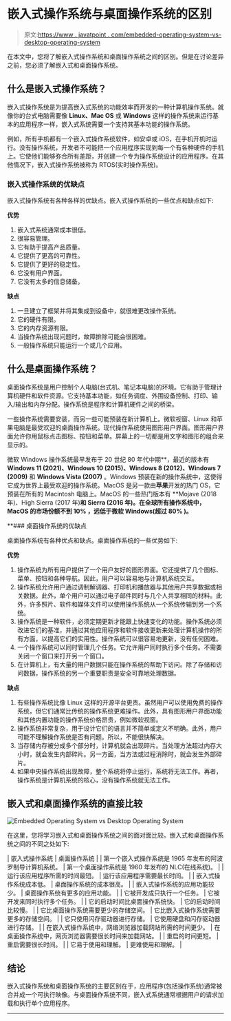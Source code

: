 # 嵌入式操作系统与桌面操作系统的区别

> 原文:[https://www . javatpoint . com/embedded-operating-system-vs-desktop-operating-system](https://www.javatpoint.com/embedded-operating-system-vs-desktop-operating-system)

在本文中，您将了解嵌入式操作系统和桌面操作系统之间的区别。但是在讨论差异之前，您必须了解嵌入式和桌面操作系统。

## 什么是嵌入式操作系统？

嵌入式操作系统是为提高嵌入式系统的功能效率而开发的一种计算机操作系统。就像你的台式电脑需要像 **Linux、Mac OS** 或 **Windows** 这样的操作系统来运行基本的应用程序一样，嵌入式系统需要一个支持其基本功能的操作系统。

例如，所有手机都有一个嵌入式操作系统软件，如安卓或 iOS，在手机开机时运行。没有操作系统，开发者不可能把一个应用程序实现到每一个有各种硬件的手机上。它使他们能够弥合所有差距，并创建一个专为操作系统设计的应用程序。在其他情况下，嵌入式操作系统被称为 RTOS(实时操作系统)。

### 嵌入式操作系统的优缺点

嵌入式操作系统有各种各样的优缺点。嵌入式操作系统的一些优点和缺点如下:

**优势**

1.  嵌入式系统通常成本很低。
2.  很容易管理。
3.  它有助于提高产品质量。
4.  它提供了更高的可靠性。
5.  它提供了更好的稳定性。
6.  它没有用户界面。
7.  它没有太多的信息储备。

**缺点**

1.  一旦建立了框架并将其集成到设备中，就很难更改操作系统。
2.  它的硬件有限。
3.  它的内存资源有限。
4.  当操作系统出现问题时，故障排除可能会很困难。
5.  一般操作系统只能运行一个或几个应用。

## 什么是桌面操作系统？

桌面操作系统是用户控制个人电脑(台式机、笔记本电脑)的环境。它有助于管理计算机硬件和软件资源。它支持基本功能，如任务调度、外围设备控制、打印、输入/输出和内存分配。操作系统是程序和计算机硬件之间的桥梁。

一些操作系统需要安装，而另一些可能预装在新计算机上。微软视窗、Linux 和苹果电脑是最受欢迎的桌面操作系统。现代操作系统使用图形用户界面。图形用户界面允许你用鼠标点击图标、按钮和菜单。屏幕上的一切都是用文字和图形的组合来显示的。

微软 Windows 操作系统最早发布于 20 世纪 80 年代中期**，最近的版本有 **Windows 11 (2021)、Windows 10 (2015)、Windows 8 (2012)、Windows 7 (2009)** 和 **Windows Vista (2007)** 。Windows 预装在新的操作系统中，这使得它成为世界上最受欢迎的操作系统。MacOS 是另一款由**苹果**开发的热门 OS，它预装在所有的 Macintosh 电脑上。MacOS 的一些热门版本有 **Mojave (2018 年)、High Sierra (2017 年)**和 **Sierra (2016 年)**。在全球所有操作系统中，MacOS 的市场份额不到 **10%** ，远低于微软 Windows(超过 **80%** )。**

 **### 桌面操作系统的优缺点

桌面操作系统有各种优点和缺点。桌面操作系统的一些优势如下:

**优势**

1.  操作系统为所有用户提供了一个用户友好的图形界面。它还提供了几个图标、菜单、按钮和各种导航。因此，用户可以容易地与计算机系统交互。
2.  操作系统允许用户通过调制解调器、打印机和播放器与其他用户共享数据或相关数据。此外，单个用户可以通过电子邮件同时与几个人共享相同的材料。此外，许多照片、软件和媒体文件可以使用操作系统从一个系统传输到另一个系统。
3.  操作系统是一种软件，必须定期更新才能跟上快速变化的功能。操作系统必须改进它们的基准，并通过其他应用程序和软件接收更新来处理计算机操作的所有方面，以提高它们的实用性。操作系统可以很容易地更新，没有任何困难。
4.  一个操作系统可以同时管理几个任务。它允许用户同时执行多个任务。不需要关闭一个窗口来打开另一个窗口。
5.  在计算机上，有大量的用户数据只能在操作系统的帮助下访问。除了存储和访问数据，操作系统的另一个重要职责是安全可靠地处理数据。

**缺点**

1.  有些操作系统比像 Linux 这样的开源平台更贵。虽然用户可以使用免费的操作系统，但它们通常比传统的操作系统更难操作。此外，具有图形用户界面功能和其他内置功能的操作系统价格昂贵，例如微软视窗。
2.  操作系统非常复杂，用于设计它们的语言并不简单或定义不明确。此外，用户可能不理解操作系统是否有问题。所以，不能很快解决。
3.  当存储内存被分成多个部分时，计算机就会出现碎片。当处理方法超过内存大小时，就会发生内部碎片。另一方面，当方法或过程消除时，就会发生外部碎片。
4.  如果中央操作系统出现故障，整个系统将停止运行，系统将无法工作。再者，操作系统是计算机系统的核心，没有操作系统就无法工作。

## 嵌入式和桌面操作系统的直接比较

![Embedded Operating System vs Desktop Operating System](../Images/d89649d6cee5f024f1ae240ca29749d4.png)

在这里，您将学习嵌入式和桌面操作系统之间的面对面比较。嵌入式和桌面操作系统之间的不同之处如下:

| 嵌入式操作系统 | 桌面操作系统 |
| 第一个嵌入式操作系统是 1965 年发布的阿波罗制导计算机系统。 | 第一个桌面操作系统是 1960 年发布的 NLC(在线系统)。 |
| 运行该应用程序所需的时间最短。 | 运行该应用程序需要最长时间。 |
| 嵌入式操作系统成本低。 | 桌面操作系统的成本很高。 |
| 嵌入式操作系统的应用功能较少。 | 桌面操作系统有更多的应用功能。 |
| 它被开发成只执行一个任务。 | 它被开发来同时执行多个任务。 |
| 它的启动时间比桌面操作系统快。 | 它的启动时间比较慢。 |
| 它比桌面操作系统需要更少的存储空间。 | 它比嵌入式操作系统需要更多的存储空间。 |
| 它只使用闪存驱动器进行存储。 | 它使用硬盘和闪存驱动器进行存储。 |
| 在嵌入式操作系统中，网络浏览器加载网站所需的时间更少。 | 在桌面操作系统中，网页浏览器需要很长时间来加载网站。 |
| 重启的时间更短。 | 重启需要很长时间。 |
| 它易于使用和理解。 | 更难使用和理解。 |

## 结论

嵌入式操作系统和桌面操作系统的主要区别在于，应用程序(包括操作系统)通常被合并成一个可执行映像。与桌面操作系统不同，嵌入式系统通常根据用户的请求加载和执行单个应用程序。

* * ***